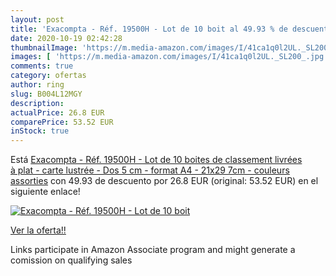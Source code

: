```yaml
---
layout: post
title: 'Exacompta - Réf. 19500H - Lot de 10 boit al 49.93 % de descuento'
date: 2020-10-19 02:42:28
thumbnailImage: 'https://m.media-amazon.com/images/I/41ca1q0l2UL._SL200_.jpg'
images: [ 'https://m.media-amazon.com/images/I/41ca1q0l2UL._SL200_.jpg' ]
comments: true
category: ofertas
author: ring
slug: B004L12MGY
description:
actualPrice: 26.8 EUR
comparePrice: 53.52 EUR
inStock: true
---
```


Está [Exacompta - Réf. 19500H - Lot de 10 boites de classement livrées à plat - carte lustrée - Dos 5 cm - format A4 - 21x29 7cm - couleurs assorties](https://www.amazon.fr/dp/B004L12MGY/?tag=tolees0d-21) con 49.93 de descuento por 26.8 EUR (original: 53.52 EUR) en el siguiente enlace!

[![Exacompta - Réf. 19500H - Lot de 10 boit](https://m.media-amazon.com/images/I/41ca1q0l2UL._SL200_.jpg)](https://www.amazon.fr/dp/B004L12MGY/?tag=tolees0d-21)

[Ver la oferta!!](https://www.amazon.fr/dp/B004L12MGY/?tag=tolees0d-21)

Links participate in Amazon Associate program and might generate a comission on qualifying sales


